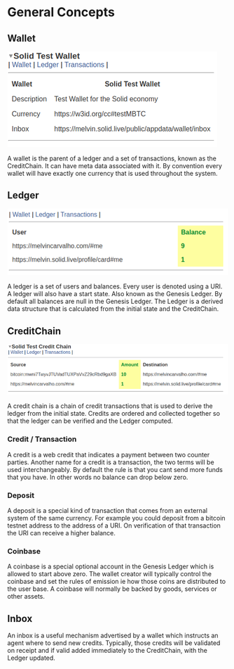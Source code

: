 # General Concepts

## **Wallet**

![A Test Wallet](.gitbook/assets/testwallet.png)

A wallet is the parent of a ledger and a set of transactions, known as the CreditChain.  It can have meta data associated with it.  By convention every wallet will have exactly one currency that is used throughout the system.

## **Ledger**

![A Test Ledger](.gitbook/assets/testledger.png)

A ledger is a set of users and balances.  Every user is denoted using a URI.  A ledger will also have a start state.  Also known as the Genesis Ledger.  By default all balances are null in the Genesis Ledger.  The Ledger is a derived data structure that is calculated from the initial state and the CreditChain.

## **CreditChain**

![A Test CreditChain](.gitbook/assets/testcreditchain.png)

A credit chain is a chain of credit transactions that is used to derive the ledger from the initial state.  Credits are ordered and collected together so that the ledger can be verified and the Ledger computed.

### **Credit / Transaction**

A credit is a web credit that indicates a payment between two counter parties.  Another name for a credit is a transaction, the two terms will be used interchangeably.  By default the rule is that you cant send more funds that you have.  In other words no balance can drop below zero.

### Deposit

A deposit is a special kind of transaction that comes from an external system of the same currency.  For example you could deposit from a bitcoin testnet address to the address of a URI.  On verification of that transaction the URI can receive a higher balance.

### **Coinbase**

A coinbase is a special optional account in the Genesis Ledger which is allowed to start above zero.  The wallet creator will typically control the coinbase and set the rules of emission ie how those coins are distributed to the user base.  A coinbase will normally be backed by goods, services or other assets.

## Inbox

An inbox is a useful mechanism advertised by a wallet which instructs an agent where to send new credits.  Typically, those credits will be validated on receipt and if valid added immediately to the CreditChain, with the Ledger updated.

